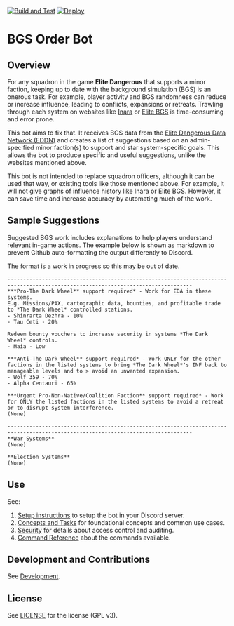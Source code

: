 [![Build and Test](https://github.com/anthonylangsworth/OrderBot/actions/workflows/main.yml/badge.svg)](https://github.com/anthonylangsworth/OrderBot/actions/workflows/main.yml)
[![Deploy](https://github.com/anthonylangsworth/OrderBot/actions/workflows/deploy.yml/badge.svg)](https://github.com/anthonylangsworth/OrderBot/actions/workflows/deploy.yml)

# BGS Order Bot

## Overview
For any squadron in the game **Elite Dangerous** that supports a minor faction, keeping up to date with the background simulation (BGS) is an onerous task. For example, player activity and BGS randomness can reduce or increase influence, leading to conflicts, expansions or retreats. Trawling through each system on websites like [Inara](https://inara.cz/) or [Elite BGS](https://elitebgs.app/) is time-consuming and error prone.

This bot aims to fix that. It receives BGS data from the [Elite Dangerous Data Network (EDDN)](https://eddn.edcd.io/) and creates a list of suggestions based on an admin-specified minor faction(s) to support and star system-specific goals. This allows the bot to produce specific and useful suggestions, unlike the websites mentioned above.

This bot is not intended to replace squadron officers, although it can be used that way, or existing tools like those mentioned above. For example, it will not give graphs of influence history like Inara or Elite BGS. However, it can save time and increase accuracy by automating much of the work.

## Sample Suggestions

Suggested BGS work includes explanations to help players understand relevant in-game actions. The example below is shown as markdown to prevent Github auto-formatting the output differently to Discord. 

The format is a work in progress so this may be out of date.

```
---------------------------------------------------------------------------------------------------------------------------------
***Pro-The Dark Wheel** support required* - Work for EDA in these systems.
E.g. Missions/PAX, cartographic data, bounties, and profitable trade to *The Dark Wheel* controlled stations.
- Shinrarta Dezhra - 10%
- Tau Ceti - 20%
 
Redeem bounty vouchers to increase security in systems *The Dark Wheel* controls.
- Maia - Low

***Anti-The Dark Wheel** support required* - Work ONLY for the other factions in the listed systems to bring *The Dark Wheel*'s INF back to manageable levels and to > avoid an unwanted expansion.
- Wolf 359 - 70%
- Alpha Centauri - 65%

***Urgent Pro-Non-Native/Coalition Faction** support required* - Work for ONLY the listed factions in the listed systems to avoid a retreat or to disrupt system interference.
(None)

---------------------------------------------------------------------------------------------------------------------------------
**War Systems**
(None)

**Election Systems**
(None)
```

## Use

See:
1. [Setup instructions](doc/ConceptsAndTasks.md#setup) to setup the bot in your Discord server. 
2. [Concepts and Tasks](doc/ConceptsAndTasks.md) for foundational concepts and common use cases. 
3. [Security](doc/Security.md) for details about access control and auditing.
4. [Command Reference](doc/CommandReference.md) about the commands available.

## Development and Contributions

See [Development](doc/Development.md).

## License

See [LICENSE](LICENSE) for the license (GPL v3).
